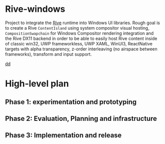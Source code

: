 # Rive-windows
Project to integrate the [Rive](https://rive.app/) runtime into Windows UI libraries.  Rough goal is to create a Rive `ContentIsland` using system compositor visual hosting, `CompositionSwapchain` for Windows Compositor rendering integration and the Rive DX11 backend in order to be able to easily host Rive content inside of classic win32, UWP frameworkless, UWP XAML, WinUI3, ReactNative targets with alpha transparency, z-order interleaving (no airspace between frameworks), transform and input support.

[dd](https://github.com/user-attachments/assets/60fee8c3-264c-4dc8-8093-35069216b08b)

# High-level plan
## Phase 1: experimentation and prototyping

## Phase 2: Evaluation, Planning and infrastructure

## Phase 3: Implementation and release

